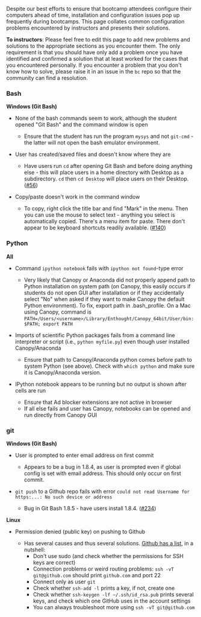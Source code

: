Despite our best efforts to ensure that bootcamp attendees configure their computers ahead of time, installation and configuration issues pop up frequently during bootcamps. This page collates common configuration problems encountered by instructors and presents their solutions.

**To instructors**: Please feel free to edit this page to add new problems and solutions to the appropriate sections as you encounter them. The only requirement is that you should have only add a problem once you have identified and confirmed a solution that at least worked for the cases that you encountered personally. If you encounter a problem that you don't know how to solve, please raise it in an issue in the `bc` repo so that the community can find a resolution.

### Bash

**Windows (Git Bash)**

* None of the bash commands seem to work, although the student opened "Git Bash" and the command window is open
    * Ensure that the student has run the program `mysys` and not `git-cmd` - the latter will not open the bash emulator environment.

* User has created/saved files and doesn't know where they are
    * Have users run `cd` after opening Git Bash and before doing anything else - this will place users in a home directory with Desktop as a subdirectory. `cd` then `cd Desktop` will place users on their Desktop. ([#56](../issues/56))

* Copy/paste doesn't work in the command window
    * To copy, right click the title bar and find "Mark" in the menu. Then you can use the mouse to select text - anything you select is automatically copied. There's a menu item for paste. There don't appear to be keyboard shortcuts readily available. ([#140](../issues/140))

### Python

**All**

* Command `ipython notebook` fails with `ipython not found`-type error
    * Very likely that Canopy or Anaconda did not properly append path to Python installation on system path  (on Canopy, this easily occurs if students do not open GUI after installation or if they accidentally select "No" when asked if they want to make Canopy the default Python environment). To fix, export path in .bash_profile. On a Mac using Canopy, command is `PATH=/Users/<username>/Library/Enthought/Canopy_64bit/User/bin:$PATH; export PATH`

* Imports of scientific Python packages fails from a command line interpreter or script (i.e., `python myfile.py`) even though user installed Canopy/Anaconda
    * Ensure that path to Canopy/Anaconda python comes before path to system Python (see above). Check with `which python` and make sure it is Canopy/Anaconda version.

* IPython notebook appears to be running but no output is shown after cells are run
    * Ensure that Ad blocker extensions are not active in browser
    * If all else fails and user has Canopy, notebooks can be opened and run directly from Canopy GUI

### git

**Windows (Git Bash)**

* User is prompted to enter email address on first commit
    * Appears to be a bug in 1.8.4, as user is prompted even if global config is set with email address. This should only occur on first commit.

* `git push` to a Github repo fails with error `could not read Username for https:...: No such device or address`
    * Bug in Git Bash 1.8.5 - have users install 1.8.4. ([#234](../issues/234))

**Linux**

* Permission denied (public key) on pushing to Github

    * Has several causes and thus several solutions. [Github has a list](https://help.github.com/articles/error-permission-denied-publickey), in a nutshell:
        * Don't use sudo (and check whether the permissions for SSH keys are correct)
        * Connection problems or weird routing problems: ```ssh -vT git@github.com``` should print ```github.com``` and port 22
        * Connect only as user ```git``` 
        * Check whether ```ssh-add -l``` prints a key, if not, create one
        * Check whether ```ssh-keygen -lf ~/.ssh/id_rsa.pub``` prints several keys, and check which one GitHub uses in the account settings
        * You can always troubleshoot more using ```ssh -vT git@github.com```